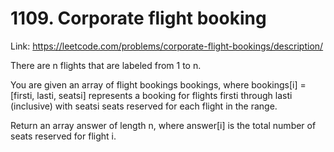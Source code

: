 # 1109. Corporate flight booking

Link: https://leetcode.com/problems/corporate-flight-bookings/description/

There are n flights that are labeled from 1 to n.

You are given an array of flight bookings bookings, where bookings[i] = [firsti, lasti, seatsi] represents a booking for flights firsti through lasti (inclusive) with seatsi seats reserved for each flight in the range.

Return an array answer of length n, where answer[i] is the total number of seats reserved for flight i.
